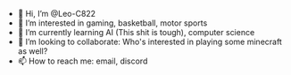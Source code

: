 - 👋 Hi, I’m @Leo-C822
- 👀 I’m interested in gaming, basketball, motor sports
- 🌱 I’m currently learning AI (This shit is tough), computer science
- 💞️ I’m looking to collaborate: Who's interested in playing some minecraft as well?
- 📫 How to reach me: email, discord

<!---
Leo-C822/Leo-C822 is a ✨ special ✨ repository because its `README.md` (this file) appears on your GitHub profile.
You can click the Preview link to take a look at your changes.
--->
